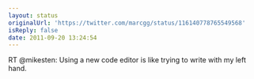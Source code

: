 ```yaml
---
layout: status
originalUrl: 'https://twitter.com/marcgg/status/116140778765549568'
isReply: false
date: 2011-09-20 13:24:54
---
```


RT @mikesten: Using a new code editor is like trying to write with my left hand.
